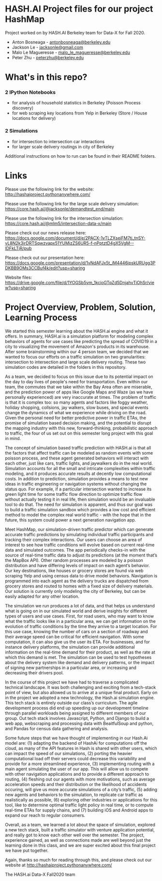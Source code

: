 # HASH.AI Project files for our project HashMap

Project worked on by HASH.AI Berkeley team for Data-X for Fall 2020.

- Anton Bosneaga - antonbosneaga@berkeley.edu
- Jackson Le - jacksonle@gmail.com
- Malo Le Magueresse - malo_le_magueresse@berkeley.edu
- Peter Zhu - peterzhu@berkeley.edu

# What's in this repo?

### 2 IPython Notebooks
  - for analysis of household statistics in Berkeley (Poisson Process discovery)
  - for web scraping key locations from Yelp in Berkeley (Store / House locations for delivery)
### 2 Simulations
  - for intersection to intersection car interactions
  - for larger scale delivery routings in city of Berkeley
  
  Additional instructions on how to run can be found in their README folders.

# Links

Please use the following link for the website:
http://hashaiproject.pythonanywhere.com/

Please use the following link for the large scale delivery simulation:
https://core.hash.ai/@jacksonle/demandtest_end/main

Please use the following link for the intersection simulation:
https://core.hash.ai/@mlm5/intersection-data-x/main

Please check out our news release here:
https://docs.google.com/document/d/e/2PACX-1vTLZXseiFM7tj_tnSY-vL8N2k3irDRTSqwzvapx51YUMizZS6UR5-f-nPptztD4gX5VgM--lDFkLTjR/pub

Please check out our presentation here: https://docs.google.com/presentation/d/1vNdAFJx5t_iM4446ipskURUgg3PDKBB9OMs3CCBuf4k/edit?usp=sharing

Website files: https://drive.google.com/file/d/1YOGSb5vm_1kcioGTqZd5DnjahvTiOhSr/view?usp=sharing

# Project Overview, Problem, Solution, Learning Process

We started this semester learning about the HASH.ai engine and what it offers. In summary, HASH.ai is a simulation platform for modeling complex behaviors of agents for use cases like predicting the spread of COVID19 in a city to visualizing the movement of Amazon's products in its warehouse. After some brainstorming within our 4 person team, we decided that we wanted to focus our efforts on a traffic simulation on two granularities: intersection to intersection and large scale delivery routing. These two simulation codes are detailed in the folders in this repository.

As a team, we decided to focus on this issue due to its potential impact on the day to day lives of people's need for transportation. Even within our team, the commutes that we take within the Bay Area often are miserable, and the prediction power of apps like Google Maps and Waze (as we have personally experienced) are very inaccurate at times. The problem of traffic is that it is complex too: so many agents and factors like foggy weather, holiday shopping, collsions, jay walkers, slow buses, and special events change the dynamics of what we experience while driving on the road. Given the personal need for better predictive power in traffic ETAs, the promise of simulation based decision making, and the potential to disrupt the mapping industry with this new, forward-thinking, probabilistic approach to traffic, the four of us set out on this semester long project with this goal in mind.

The concept of simulation based traffic prediction with HASH.ai is that all the factors that affect traffic can be modeled as random events with some poisson process, and these agent generated behaviors will interact with each other, just like cars, traffic lights, and jaywalkers do in the real world. Simulation accounts for all the small and intricate complexities within traffic modeling, and it produces accurate results at decently low computational costs. In addition to prediction, simulation provides a means to test new ideas in traffic engineering or navigation systems without changing the status quo. For example, if a particular intersection wanted to increase its green light time for some traffic flow direction to optimize traffic flow without actually testing it in real life, then simulation would be an invaluable tool to do that. The need for simulation is apparent, and thus our goal was to build a traffic simulation sandbox which provides a low cost and efficient method to model the complex real world traffic - with the hope that in the future, this system could power a next generation navigation app.

Meet HashMap, our simulation-driven traffic predictor which can generate accurate traffic predictions by simulating individual traffic participants and tracking their complex interactions. Our users can choose an area of interest to see how traffic conditions will evolve based on current real-time data and simulated outcomes. The app periodically checks-in with the source of real-time traffic data to adjust its predictions (at the moment that’s the MapBox API). Other random processes are modeled by a poisson distribution and have differing levels of impact on each agent’s behavior. Our key destinations, like houses or grocery stores are found via web scraping Yelp and using census data to drive model behaviors. Navigation is programmed into each agent as the delivery trucks are dispatched from grocery stores and routed to homes with a fixed size of delivery materials. Our solution is currently only modeling the city of Berkeley, but can be easily adapted for any other location.

The simulation we run produces a lot of data, and that helps us understand what is going on in our simulated world and derive insights for different types of users and use cases. First, for road users, who may want to know what the traffic looks like in a particular area, we can get information on the evolution of traffic conditions by the time they arrive to a target location. For this use case, knowing the number of cars on a section of roadway and their average speed can be critical for efficient navigation. With some computation, it can also give us the user its ETA. For businesses, and for instance delivery platforms, the simulation can provide additional information on the real-time demand for their product, as well as the rate at which this demand is met. The simulation can be used to test hypotheses about the delivery system like demand and delivery patterns, or the impact of signing new partnerships in a particular area, or increasing and decreasing their drivers pool.

In the course of this project we have had to traverse a complicated technical landscape. It was both challenging and exciting from a tech-stack point of view, but also allowed us to arrive at a unique final product. Early on in the project we adopted a new technology, the Hash.ai simulation engine. This tech stack is entirely outside our class’s curriculum. The agile development process did end up speeding up our development timeline through parallel workloads being assigned to different members of our group. Out tech stack involves Javascript, Python, and Django to build a web app, webscraping and processing data with BeaitfulSoup and python, and Pandas for census data gathering and analysis.

Some future steps that we have thought of implementing in our Hash.Ai model are: (1) adapting the backend of HashAi for computations off the cloud, as many of the API features in Hash is shared with other users, which can impact the speed of our simulations, (2) porting the heavier computational load off their servers could decrease this variability and provide for a more streamlined experience, (3) implementing routing with a main agent simulating the user of our app. This will allow us to compete with other navigation applications and to provide a different approach to routing, (4) fleshing out our agents with more motivations, such as average acceleration speeds and their distribution or the likelihood of accidents occuring, will give us more accurate simulations of a city’s traffic, (5) adding new agents and behaviors to the simulation, to replicate car traffic as realistically as possible, (6)  exploring other industries or applications for this tool, like to determine optimal traffic light policy in real time, or to compute real-time ETAs for supply chains, and (7) building iOS and Android apps to expand our reach to regular consumers. 

Overall, as a team, we learned a lot about the space of simulation, explored a new tech stack, built a traffic simulator with venture application potential, and really got to know each other well over the semester. The project, experience gained, as well as connections made are well beyond just the learning done in this class, and we are super excited about this final project we have put together.

Again, thanks so much for reading through this, and please check out our website at http://hashaiproject.pythonanywhere.com/


The HASH.ai Data-X Fall2020 team
